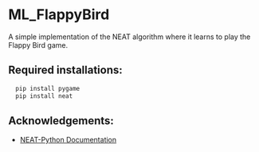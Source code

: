 
# ML_FlappyBird

A simple implementation of the NEAT algorithm where it learns to play the Flappy Bird game.

## Required installations:

```bash
  pip install pygame
  pip install neat
```
    
## Acknowledgements:

 - [NEAT-Python Documentation](https://neat-python.readthedocs.io/en/latest/)

